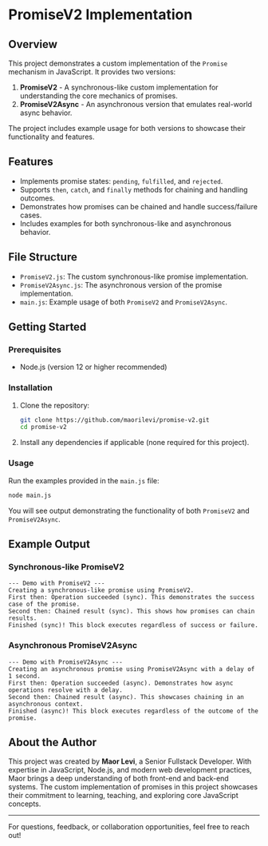 # PromiseV2 Implementation

## Overview
This project demonstrates a custom implementation of the `Promise` mechanism in JavaScript. It provides two versions:

1. **PromiseV2** - A synchronous-like custom implementation for understanding the core mechanics of promises.
2. **PromiseV2Async** - An asynchronous version that emulates real-world async behavior.

The project includes example usage for both versions to showcase their functionality and features.

## Features
- Implements promise states: `pending`, `fulfilled`, and `rejected`.
- Supports `then`, `catch`, and `finally` methods for chaining and handling outcomes.
- Demonstrates how promises can be chained and handle success/failure cases.
- Includes examples for both synchronous-like and asynchronous behavior.

## File Structure
- `PromiseV2.js`: The custom synchronous-like promise implementation.
- `PromiseV2Async.js`: The asynchronous version of the promise implementation.
- `main.js`: Example usage of both `PromiseV2` and `PromiseV2Async`.

## Getting Started
### Prerequisites
- Node.js (version 12 or higher recommended)

### Installation
1. Clone the repository:
   ```bash
   git clone https://github.com/maorilevi/promise-v2.git
   cd promise-v2
   ```
2. Install any dependencies if applicable (none required for this project).

### Usage
Run the examples provided in the `main.js` file:
```bash
node main.js
```
You will see output demonstrating the functionality of both `PromiseV2` and `PromiseV2Async`.

## Example Output
### Synchronous-like PromiseV2
```
--- Demo with PromiseV2 ---
Creating a synchronous-like promise using PromiseV2.
First then: Operation succeeded (sync). This demonstrates the success case of the promise.
Second then: Chained result (sync). This shows how promises can chain results.
Finished (sync)! This block executes regardless of success or failure.
```

### Asynchronous PromiseV2Async
```
--- Demo with PromiseV2Async ---
Creating an asynchronous promise using PromiseV2Async with a delay of 1 second.
First then: Operation succeeded (async). Demonstrates how async operations resolve with a delay.
Second then: Chained result (async). This showcases chaining in an asynchronous context.
Finished (async)! This block executes regardless of the outcome of the promise.
```

## About the Author
This project was created by **Maor Levi**, a Senior Fullstack Developer. With expertise in JavaScript, Node.js, and modern web development practices, Maor brings a deep understanding of both front-end and back-end systems. The custom implementation of promises in this project showcases their commitment to learning, teaching, and exploring core JavaScript concepts.

---
For questions, feedback, or collaboration opportunities, feel free to reach out!

